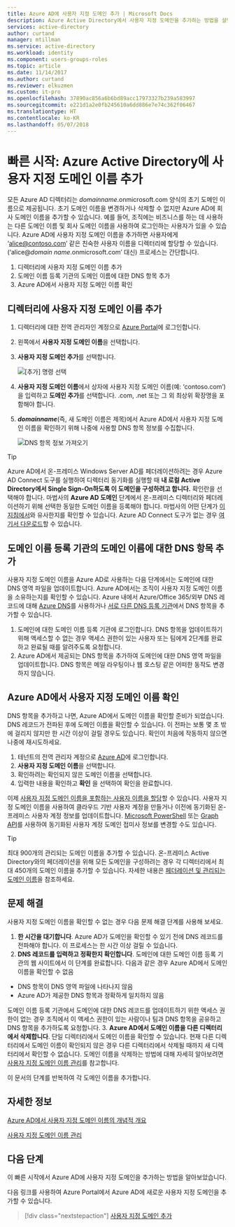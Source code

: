 ```yaml
---
title: Azure AD에 사용자 지정 도메인 추가 | Microsoft Docs
description: Azure Active Directory에서 사용자 지정 도메인을 추가하는 방법을 설명합니다.
services: active-directory
author: curtand
manager: mtillman
ms.service: active-directory
ms.workload: identity
ms.component: users-groups-roles
ms.topic: article
ms.date: 11/14/2017
ms.author: curtand
ms.reviewer: elkuzmen
ms.custom: it-pro
ms.openlocfilehash: 37890ac856a6b6bd89acc17973327b239a583997
ms.sourcegitcommit: e221d1a2e0fb245610a6dd886e7e74c362f06467
ms.translationtype: HT
ms.contentlocale: ko-KR
ms.lasthandoff: 05/07/2018
---
```

# <a name="quickstart-add-a-custom-domain-name-to-azure-active-directory"></a>빠른 시작: Azure Active Directory에 사용자 지정 도메인 이름 추가

모든 Azure AD 디렉터리는 *domainname*.onmicrosoft.com 양식의 초기 도메인 이름으로 제공됩니다. 초기 도메인 이름을 변경하거나 삭제할 수 없지만 Azure AD에 회사 도메인 이름을 추가할 수 있습니다. 예를 들어, 조직에는 비즈니스를 하는 데 사용하는 다른 도메인 이름 및 회사 도메인 이름을 사용하여 로그인하는 사용자가 있을 수 있습니다. Azure AD에 사용자 지정 도메인 이름을 추가하면 사용자에게 ‘alice@contoso.com’ 같은 친숙한 사용자 이름을 디렉터리에 할당할 수 있습니다. (‘alice@*domain name*.onmicrosoft.com’ 대신) 프로세스는 간단합니다.

1. 디렉터리에 사용자 지정 도메인 이름 추가
2. 도메인 이름 등록 기관의 도메인 이름에 대한 DNS 항목 추가
3. Azure AD에서 사용자 지정 도메인 이름 확인

## <a name="add-the-custom-domain-name-to-your-directory"></a>디렉터리에 사용자 지정 도메인 이름 추가
1. 디렉터리에 대한 전역 관리자인 계정으로 [Azure Portal](https://aad.portal.azure.com/#blade/Microsoft_AAD_IAM/ActiveDirectoryMenuBlade/Overview)에 로그인합니다.
2. 왼쪽에서 **사용자 지정 도메인 이름**을 선택합니다.
3. **사용자 지정 도메인 추가**를 선택합니다.
   
   ![[추가] 명령 선택](./media/add-custom-domain/add-custom-domain.png)
5. **사용자 지정 도메인 이름**에서 상자에 사용자 지정 도메인 이름(예: ‘contoso.com’)을 입력하고 **도메인 추가**를 선택합니다. .com, .net 또는 그 외 최상위 확장명을 포함해야 합니다.
6. ***domainname***(즉, 새 도메인 이름은 제목)에서 Azure AD에서 사용자 지정 도메인 이름을 확인하기 위해 나중에 사용할 DNS 항목 정보를 수집합니다.
   
   ![DNS 항목 정보 가져오기](./media/active-directory-domains-add-azure-portal/get-dns-info.png)

> [!TIP]
> Azure AD에서 온-프레미스 Windows Server AD를 페더레이션하려는 경우 Azure AD Connect 도구를 실행하여 디렉터리 동기화를 실행할 때 **내 로컬 Active Directory에서 Single Sign-On하도록 이 도메인을 구성하려고 합니다.** 확인란을 선택해야 합니다. 마법사의 **Azure AD 도메인** 단계에서 온-프레미스 디렉터리와 페더레이션하기 위해 선택한 동일한 도메인 이름을 등록해야 합니다. 마법사의 어떤 단계가 [이 지침에서](./connect/active-directory-aadconnect-get-started-custom.md#verify-the-azure-ad-domain-selected-for-federation)와 유사한지를 확인할 수 있습니다. Azure AD Connect 도구가 없는 경우 [여기서 다운로드](http://go.microsoft.com/fwlink/?LinkId=615771)할 수 있습니다.

## <a name="add-a-dns-entry-for-the-domain-name-at-the-domain-name-registrar"></a>도메인 이름 등록 기관의 도메인 이름에 대한 DNS 항목 추가
사용자 지정 도메인 이름을 Azure AD로 사용하는 다음 단계에서는 도메인에 대한 DNS 영역 파일을 업데이트합니다. Azure AD에서는 조직이 사용자 지정 도메인 이름을 소유하는지를 확인할 수 있습니다. Azure 내에서 Azure/Office 365/외부 DNS 레코드에 대해 [Azure DNS](https://docs.microsoft.com/azure/dns/dns-getstarted-portal)를 사용하거나 [서로 다른 DNS 등록 기관](https://support.office.com/article/Create-DNS-records-for-Office-365-when-you-manage-your-DNS-records-b0f3fdca-8a80-4e8e-9ef3-61e8a2a9ab23/)에서 DNS 항목을 추가할 수 있습니다.

1. 도메인에 대한 도메인 이름 등록 기관에 로그인합니다. DNS 항목을 업데이트하기 위해 액세스할 수 없는 경우 액세스 권한이 있는 사용자 또는 팀에게 2단계를 완료하고 완료될 때를 알려주도록 요청합니다.
2. Azure AD에서 제공되는 DNS 항목을 추가하여 도메인에 대한 DNS 영역 파일을 업데이트합니다. DNS 항목은 메일 라우팅이나 웹 호스팅 같은 어떠한 동작도 변경하지 않습니다.

## <a name="verify-the-custom-domain-name-in-azure-ad"></a>Azure AD에서 사용자 지정 도메인 이름 확인
DNS 항목을 추가하고 나면, Azure AD에서 도메인 이름을 확인할 준비가 되었습니다. DNS 레코드가 전파된 후에 도메인 이름을 확인할 수 있습니다. 이 전파는 보통 몇 초 밖에 걸리지 않지만 한 시간 이상이 걸릴 경우도 있습니다. 확인이 처음에 작동하지 않으면 나중에 재시도하세요.

1. 테넌트의 전역 관리자 계정으로 [Azure AD](https://aad.portal.azure.com/#blade/Microsoft_AAD_IAM/ActiveDirectoryMenuBlade/Overview)에 로그인합니다.
2. **사용자 지정 도메인 이름**을 선택합니다.
3. 확인하려는 확인되지 않은 도메인 이름을 선택합니다.
4. 입력한 내용을 확인하고 **확인** 을 선택하여 확인을 완료합니다.

이제 [사용자 지정 도메인 이름을 포함하는 사용자 이름을 할당](active-directory-users-create-azure-portal.md)할 수 있습니다. 사용자 지정 도메인 이름을 사용하여 클라우드 기반 사용자 계정을 만들거나 이전에 동기화된 온-프레미스 사용자 계정 정보를 업데이트합니다. [Microsoft PowerShell](https://msdn.microsoft.com/library/azure/e1ef403f-3347-4409-8f46-d72dafa116e0#BKMK_ManageDomains) 또는 [Graph API](https://msdn.microsoft.com/Library/Azure/Ad/Graph/api/domains-operations)를 사용하여 동기화된 사용자 계정 도메인 접미사 정보를 변경할 수도 있습니다.

> [!TIP]
> 최대 900개의 관리되는 도메인 이름을 추가할 수 있습니다. 온-프레미스 Active Directory와의 페더레이션을 위해 모든 도메인을 구성하려는 경우 각 디렉터리에서 최대 450개의 도메인 이름을 추가할 수 있습니다. 자세한 내용은 [페더레이션 및 관리되는 도메인 이름](https://docs.microsoft.com/azure/active-directory/active-directory-add-domain-concepts#federated-and-managed-domain-names)을 참조하세요.

## <a name="troubleshooting"></a>문제 해결
사용자 지정 도메인 이름을 확인할 수 없는 경우 다음 문제 해결 단계를 사용해 보세요.

1. **한 시간을 대기합니다**. Azure AD가 도메인을 확인할 수 있기 전에 DNS 레코드를 전파해야 합니다. 이 프로세스는 한 시간 이상 걸릴 수 있습니다.
2. **DNS 레코드를 입력하고 정확한지 확인합니다**. 도메인에 대한 도메인 이름 등록 기관의 웹 사이트에서 이 단계를 완료합니다. 다음과 같은 경우 Azure AD에서 도메인 이름을 확인할 수 없음 
  * DNS 항목이 DNS 영역 파일에 나타나지 않음
  * Azure AD가 제공한 DNS 항목과 정확하게 일치하지 않음 
  
  도메인 이름 등록 기관에서 도메인에 대한 DNS 레코드를 업데이트하기 위한 액세스 권한이 없는 경우 조직에서 이 액세스 권한이 있는 사람이나 팀과 DNS 항목을 공유하고 DNS 항목을 추가하도록 요청합니다.
3. **Azure AD에서 도메인 이름을 다른 디렉터리에서 삭제합니다**. 단일 디렉터리에서 도메인 이름을 확인할 수 있습니다. 현재 다른 디렉터리에서 도메인 이름이 확인되지 않은 경우 다른 디렉터리에서 삭제될 때까지 새 디렉터리에서 확인할 수 없습니다. 도메인 이름을 삭제하는 방법에 대해 자세히 알아보려면 [사용자 지정 도메인 이름 관리](active-directory-domains-manage-azure-portal.md)를 참고합니다.    

이 문서의 단계를 반복하여 각 도메인 이름을 추가합니다.

## <a name="learn-more"></a>자세한 정보
[Azure AD에서 사용자 지정 도메인 이름의 개념적 개요](active-directory-domains-manage-azure-portal.md)

[사용자 지정 도메인 이름 관리](active-directory-domains-manage-azure-portal.md)

## <a name="next-steps"></a>다음 단계
이 빠른 시작에서 Azure AD에 사용자 지정 도메인을 추가하는 방법을 알아보았습니다. 

다음 링크를 사용하여 Azure Portal에서 Azure AD에 새로운 사용자 지정 도메인을 추가할 수 있습니다.

> [!div class="nextstepaction"]
> [사용자 지정 도메인 추가](https://aad.portal.azure.com/#blade/Microsoft_AAD_IAM/ActiveDirectoryMenuBlade/QuickStart) 
